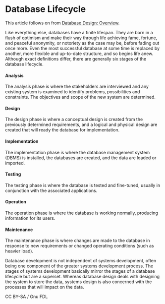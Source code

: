 
# Database Lifecycle

This article follows on from [Database Design: Overview](database-design-overview.md).


Like everything else, databases have a finite lifespan. They are born in a flush of optimism and make their way through life achieving fame, fortune, and peaceful anonymity, or notoriety as the case may be, before fading out once more. Even the most successful database at some time is replaced by another, more flexible and up-to-date structure, and so begins life anew. Although exact definitions differ, there are generally six stages of the database lifecycle.


#### Analysis


The analysis phase is where the stakeholders are interviewed and any existing system is examined to identify problems, possibilities and constraints. The objectives and scope of the new system are determined.


#### Design


The design phase is where a conceptual design is created from the previously determined requirements, and a logical and physical design are created that will ready the database for implementation.


#### Implementation


The implementation phase is where the database management system (DBMS) is installed, the databases are created, and the data are loaded or imported.


#### Testing


The testing phase is where the database is tested and fine-tuned, usually in conjunction with the associated applications.


#### Operation


The operation phase is where the database is working normally, producing information for its users.


#### Maintenance


The maintenance phase is where changes are made to the database in response to new requirements or changed operating conditions (such as heavier load).


Database development is not independent of systems development, often being one component of the greater systems development process. The stages of systems development basically mirror the stages of a database lifecycle but are a superset. Whereas database design deals with designing the system to store the data, systems design is also concerned with the processes that will impact on the data.


CC BY-SA / Gnu FDL

